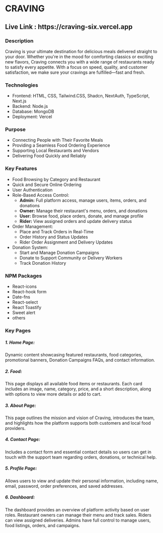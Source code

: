 <div> 
   <h1 className="font-bold">
CRAVING </h1>

   <h2>
   Live Link : https://craving-six.vercel.app </h2> 
   <div> 
 <h3 className="font-semibold">Description</h3>
 <p>  Craving is your ultimate destination for delicious meals delivered straight to your door. Whether you're in the mood for comforting classics or exciting new flavors, Craving connects you with a wide range of restaurants ready to satisfy every appetite. With a focus on speed, quality, and customer satisfaction, we make sure your cravings are fulfilled—fast and fresh.</p>
 </div>

</div>

<div>
    <h3 className="font-semibold"> Technologies</h3>
      <ul>
        <li>Frontend: HTML, CSS, Tailwind.CSS, Shadcn, NextAuth, TypeScript, Next.js </li>
        <li>Backend: Node.js</li>
        <li>Database: MongoDB </li>
        <li>Deployment: Vercel </li>
      </ul>
</div>

<div>
  <h3 className="font-semibold">Purpose</h3>
  <ul>
    <li>Connecting People with Their Favorite Meals</li>
    <li>Providing a Seamless Food Ordering Experience</li>
    <li>Supporting Local Restaurants and Vendors</li>
    <li>Delivering Food Quickly and Reliably</li>
  </ul>
</div>

<div>
  <h3 className="font-semibold">Key Features</h3>
  <ul>
    <li>Food Browsing by Category and Restaurant</li>
    <li>Quick and Secure Online Ordering</li>
    <li>User Authentication</li>
    <li>Role-Based Access Control:
      <ul className="list-disc list-inside ml-4">
        <li><strong>Admin:</strong> Full platform access, manage users, items, orders, and donations</li>
        <li><strong>Owner:</strong> Manage their restaurant's menu, orders, and donations</li>
        <li><strong>User:</strong> Browse food, place orders, donate, and manage profile</li>
        <li><strong>Rider:</strong> View assigned orders and update delivery status</li>
      </ul>
    </li>
       <li>Order Management:
      <ul className="list-disc list-inside ml-4">
        <li>Place and Track Orders in Real-Time</li>
        <li>Order History and Status Updates</li>
        <li>Rider Order Assignment and Delivery Updates</li>
      </ul>
    </li>
      <li>Donation System:
      <ul className="list-disc list-inside ml-4">
        <li>Start and Manage Donation Campaigns</li>
        <li>Donate to Support Community or Delivery Workers</li>
        <li>Track Donation History</li>
      </ul>
    </li>
  </ul>
</div>

<div>
    <h3 className="font-semibold">NPM Packages</h3>
    <ul>
     <li>React-icons</li>
     <li>React-hook form </li>
     <li>Date-fns </li>
     <li>React-select </li>
     <li>React Toastify </li>
     <li>Sweet alert </li>
     <li>others </li>
    </ul>
</div>

<div>
  <h3 className="font-semibold">Key Pages</h3>

  <h5>1. Home Page:</h5>
  <p>Dynamic content showcasing featured restaurants, food categories, promotional banners, Donation Campaigns FAQs, and contact information.</p>

  <h5>2. Food:</h5>
  <p>This page displays all available food items or restaurants. Each card includes an image, name, category, price, and a short description, along with options to view more details or add to cart.</p>


  <h5>3. About Page:</h5>
  <p>This page outlines the mission and vision of Craving, introduces the team, and highlights how the platform supports both customers and local food providers.</p>

  <h5>4. Contact Page:</h5>
  <p>Includes a contact form and essential contact details so users can get in touch with the support team regarding orders, donations, or technical help.</p>

  <h5>5. Profile Page:</h5>
  <p>Allows users to view and update their personal information, including name, email, password, order preferences, and saved addresses.</p>

  <h5>6. Dashboard:</h5>
  <p>The dashboard provides an overview of platform activity based on user roles. Restaurant owners can manage their menu and track sales. Riders can view assigned deliveries. Admins have full control to manage users, food listings, orders, and campaigns.</p>
</div>

</div>
